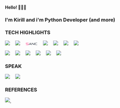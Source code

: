 #### Hello! 🙋🏻‍♂️
### I'm Kirill and i'm Python Developer (and more)

<h3>TECH HIGHLIGHTS</h3>
<p float="left">
    <img src="https://github.com/lekirill/lekirill/blob/main/icons/python/python-original.svg" width="40px">&emsp;
    <img src="https://user-images.githubusercontent.com/11155743/56979646-f7462280-6b82-11e9-89c9-f052176c3ab0.png" width="40px">&emsp;
    <img src="https://raw.githubusercontent.com/huge-success/sanic-assets/master/png/sanic-framework-logo-simple-400x97.png" width="40px">&emsp;
    <img src="https://github.com/lekirill/lekirill/blob/main/icons/vuejs/vuejs-original.svg" width="40px">&emsp;
    <img src="https://github.com/lekirill/lekirill/blob/main/icons/html5/html5-plain.svg" width="40px">&emsp;
    <img src="https://github.com/lekirill/lekirill/blob/main/icons/css3/css3-plain.svg" width="40px">&emsp;
    <img src="https://github.com/lekirill/lekirill/blob/main/icons/javascript/javascript-original.svg" width="40px">&nbsp;
</p>
<p float="left">
    <img src="https://github.com/lekirill/lekirill/blob/main/icons/docker/docker-original.svg" width="40px">&emsp;
    <img src="https://github.com/lekirill/lekirill/blob/main/icons/git/git-original.svg" width="40px">&emsp;
    <img src="https://github.com/lekirill/lekirill/blob/main/icons/amazonwebservices/amazonwebservices-plain-wordmark.svg" width="40px">&emsp;
    <img src="https://upload.wikimedia.org/wikipedia/commons/a/a1/PyCharm_Logo.svg" width="40px">&emsp;
    <img src="https://github.com/lekirill/lekirill/blob/main/icons/postgresql/postgresql-original.svg" width="40px">&emsp;
    <img src="https://github.com/lekirill/lekirill/blob/main/icons/nginx/nginx-original.svg" width="40px">&nbsp;
</p>

<h3>SPEAK</h3>
<p float="left">
    <img src="https://raw.githubusercontent.com/hjnilsson/country-flags/master/svg/gb.svg" width="40px">&emsp;
    <img src="https://raw.githubusercontent.com/hjnilsson/country-flags/master/svg/ru.svg" width="40px">&nbsp;
</p>


<h3>REFERENCES</h3>
<p float="left">
    <a href="https://www.linkedin.com/in/kirill-lesnikov-a188b137">
        <img src="https://github.com/lekirill/lekirill/blob/main/icons/linkedin/linkedin-original.svg" width="40px">
    </a>&emsp;
</p>
